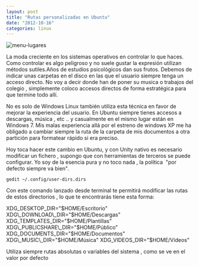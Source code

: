 ```yaml
---
layout: post
title: "Rutas personalizadas en Ubuntu"
date: "2012-10-16"
categories: linux
---
```


![menu-lugares](images/7921894824_a0d749b7bd.jpg)

La moda creciente en los sistemas operativos en controlar lo que haces. Como controlar es algo peligroso y no suele gustar la expresión utilizan métodos sutiles.Años de estudios psicológicos dan sus frutos. Debemos de indicar unas carpetas en el disco en las que el usuario siempre tenga un acceso directo. No voy a decir donde han de poner su musica o trabajos del colegio , simplemente coloco accesos directos de forma estratégica para que termine todo allí.

No es solo de Windows Linux también utiliza esta técnica en favor de mejorar la experiencia del usuario. En Ubuntu siempre tienes accesos a descargas, música , etc .. y casualmente en el mismo lugar están en Windows 7. Mis malas experiencia allá por el estreno de windows XP me ha obligado a cambiar siempre la ruta de la carpeta de mis documentos a otra partición para formatear rápido si era preciso.

Hoy toca hacer este cambio en Ubuntu, y con Unity nativo es necesario modificar un fichero , supongo que con herramientas de terceros se puede configurar. Yo soy de la esencia pura y no toco nada , la política  "por defecto siempre va bien".

`gedit ~/.config/user-dirs.dirs`

Con este comando lanzado desde terminal te permitirá modificar las rutas de estos directorios , lo que te encontrarás tiene esta forma:

XDG\_DESKTOP\_DIR="$HOME/Escritorio"
XDG\_DOWNLOAD\_DIR="$HOME/Descargas"
XDG\_TEMPLATES\_DIR="$HOME/Plantillas"
XDG\_PUBLICSHARE\_DIR="$HOME/Público"
XDG\_DOCUMENTS\_DIR="$HOME/Documentos"
XDG\_MUSIC\_DIR="$HOME/Música"
XDG\_VIDEOS\_DIR="$HOME/Vídeos"

Utiliza siempre rutas absolutas o variables del sistema , como se ve en el valor por defecto
